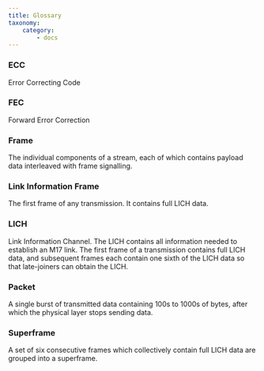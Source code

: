 ```yaml
---
title: Glossary
taxonomy:
    category:
        - docs
---
```


### ECC
Error Correcting Code

### FEC
Forward Error Correction

### Frame
The individual components of a stream, each of which contains payload data interleaved with frame signalling.

### Link Information Frame
The first frame of any transmission. It contains full LICH data.

### LICH
Link Information Channel. The LICH contains all information needed to establish an M17 link. The first frame of a transmission contains full LICH data, and subsequent frames each contain one sixth of the LICH data so that late-joiners can obtain the LICH.
	  
### Packet
A single burst of transmitted data containing 100s to 1000s of bytes, after which the physical layer stops sending data.
   
### Superframe
A set of six consecutive frames which collectively contain full LICH data are grouped into a superframe.
